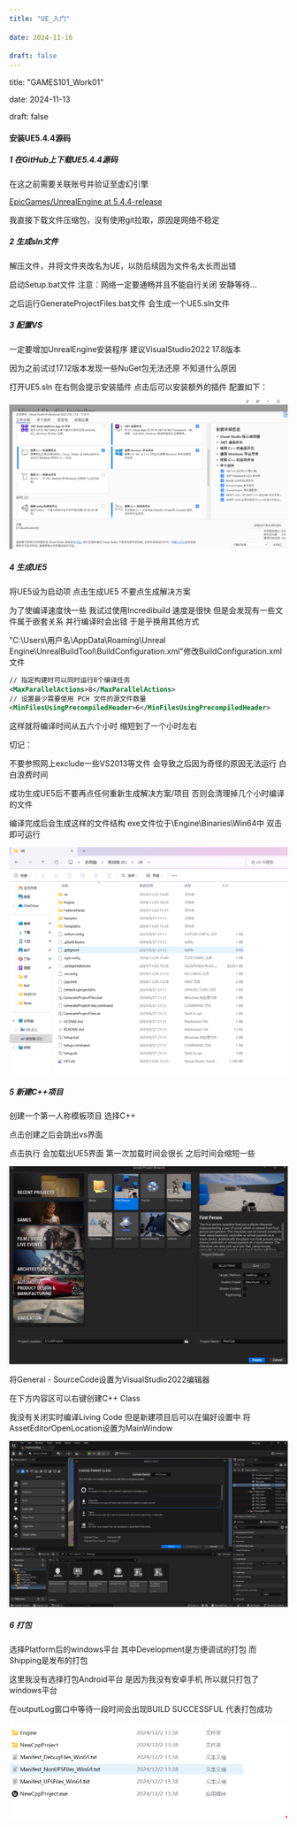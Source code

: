 ```yaml
---
title: "UE_入门" 

date: 2024-11-16 

draft: false
---
```



title: "GAMES101_Work01" 

date: 2024-11-13 

draft: false

#### 安装UE5.4.4源码

##### 1 在GitHub上下载UE5.4.4源码

在这之前需要关联账号并验证至虚幻引擎

[EpicGames/UnrealEngine at 5.4.4-release](https://github.com/EpicGames/UnrealEngine/tree/5.4.4-release)

我直接下载文件压缩包，没有使用git拉取，原因是网络不稳定



##### 2 生成sln文件 

解压文件，并将文件夹改名为UE，以防后续因为文件名太长而出错

启动Setup.bat文件  注意：网络一定要通畅并且不能自行关闭 安静等待...

之后运行GenerateProjectFiles.bat文件 会生成一个UE5.sln文件



##### 3 配置VS

一定要增加UnrealEngine安装程序 建议VisualStudio2022 17.8版本

因为之前试过17.12版本发现一些NuGet包无法还原 不知道什么原因

打开UE5.sln 在右侧会提示安装插件 点击后可以安装额外的插件 配置如下：

![VSConfig](/images/UE入门/VSConfig.png)



##### 4 生成UE5

将UE5设为启动项 点击生成UE5 不要点生成解决方案

为了使编译速度快一些 我试过使用Incredibuild 速度是很快 但是会发现有一些文件属于嵌套关系 并行编译时会出错 于是乎换用其他方式

"C:\Users\用户名\AppData\Roaming\Unreal Engine\UnrealBuildTool\BuildConfiguration.xml"修改BuildConfiguration.xml文件

```xml
// 指定构建时可以同时运行8个编译任务
<MaxParallelActions>8</MaxParallelActions>
// 设置最少需要使用 PCH 文件的源文件数量
<MinFilesUsingPrecompiledHeader>6</MinFilesUsingPrecompiledHeader>
```

这样就将编译时间从五六个小时 缩短到了一个小时左右

切记：

不要参照网上exclude一些VS2013等文件 会导致之后因为奇怪的原因无法运行 白白浪费时间

成功生成UE5后不要再点任何重新生成解决方案/项目 否则会清理掉几个小时编译的文件

编译完成后会生成这样的文件结构 exe文件位于\Engine\Binaries\Win64中 双击即可运行

![UEFileStructure](/images/UE入门/UEFileStructure.png)



##### 5 新建C++项目

创建一个第一人称模板项目 选择C++

点击创建之后会跳出vs界面

点击执行 会加载出UE5界面 第一次加载时间会很长 之后时间会缩短一些

![creatProject](/images/UE入门/creatProject.png)

将General - SourceCode设置为VisualStudio2022编辑器

在下方内容区可以右键创建C++ Class

我没有关闭实时编译Living Code 但是新建项目后可以在偏好设置中 将AssetEditorOpenLocation设置为MainWindow

![createCppClass](/images/UE入门/createCppClass.png)

##### 6 打包

选择Platform后的windows平台 其中Development是方便调试的打包 而Shipping是发布的打包

这里我没有选择打包Android平台 是因为我没有安卓手机 所以就只打包了windows平台

在outputLog窗口中等待一段时间会出现BUILD SUCCESSFUL 代表打包成功

![package](/images/UE入门/package.png)
